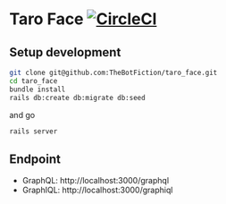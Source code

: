 # Taro Face [![CircleCI](https://circleci.com/gh/TheBotFiction/taro_face/tree/master.svg?style=svg)](https://circleci.com/gh/TheBotFiction/taro_face/tree/master)
## Setup development
```bash
git clone git@github.com:TheBotFiction/taro_face.git
cd taro_face
bundle install
rails db:create db:migrate db:seed
```
and go
```bash
rails server
```

## Endpoint
- GraphQL: http://localhost:3000/graphql
- GraphIQL: http://localhost:3000/graphiql
